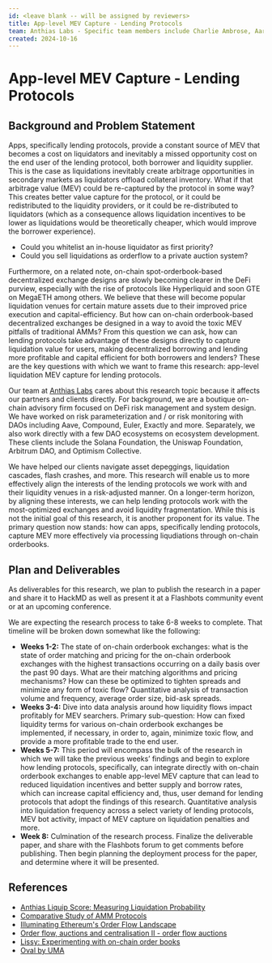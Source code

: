 ```yaml
---
id: <leave blank -- will be assigned by reviewers>
title: App-level MEV Capture - Lending Protocols
team: Anthias Labs - Specific team members include Charlie Ambrose, Aaron Xie, and Aniruddh Yadav
created: 2024-10-16
---
```


# App-level MEV Capture - Lending Protocols

## Background and Problem Statement
Apps, specifically lending protocols, provide a constant source of MEV that becomes a cost on liquidators and inevitably a missed opportunity cost on the end user of the lending protocol, both borrower and liquidity supplier. This is the case as liquidations inevitably create arbitrage opportunities in secondary markets as liquidators offload collateral inventory. What if that arbitrage value (MEV) could be re-captured by the protocol in some way? This creates better value capture for the protocol, or it could be redistributed to the liquidity providers, or it could be re-distributed to liquidators (which as a consequence allows liquidation incentives to be lower as liquidations would be theoretically cheaper, which would improve the borrower  experience). 
- Could you whitelist an in-house liquidator as first priority?
- Could you sell liquidations as orderflow to a private auction system?

Furthermore, on a related note, on-chain spot-orderbook-based decentralized exchange designs are slowly becoming clearer in the DeFi purview, especially with the rise of protocols like Hyperliquid and soon GTE on MegaETH among others. We believe that these will become popular liquidation venues for certain mature assets due to their improved price execution and capital-efficiency. But how can on-chain orderbook-based decentralized exchanges be designed in a way to avoid the toxic MEV pitfalls of traditional AMMs? From this question we can ask, how can lending protocols take advantage of these designs directly to capture liquidation value for users, making decentralized borrowing and lending more profitable and capital efficient for both borrowers and lenders? These are the key questions with which we want to frame this research: app-level liquidation MEV capture for lending protocols.

Our team at [Anthias Labs](anthias.xyz) cares about this research topic because it affects our partners and clients directly. For background, we are a boutique on-chain advisory firm focused on DeFi risk management and system design. We have worked on risk parameterization and / or risk monitoring with DAOs including Aave, Compound, Euler, Exactly and more. Separately, we also work directly with a few DAO ecosystems on ecosystem development. These clients include the Solana Foundation, the Uniswap Foundation, Arbitrum DAO, and Optimism Collective. 

We have helped our clients navigate asset depeggings, liquidation cascades, flash crashes, and more. This research will enable us to more effectively align the interests of the lending protocols we work with and their liquidity venues in a risk-adjusted manner. On a longer-term horizon, by aligning these interests, we can help lending protocols work with the most-optimized exchanges and avoid liquidity fragmentation. While this is not the initial goal of this research, it is another proponent for its value. The primary question now stands: how can apps, specifically lending protocols, capture MEV more effectively via processing liqudiations through on-chain orderbooks.


## Plan and Deliverables
As deliverables for this research, we plan to publish the research in a paper and share it to HackMD as well as present it at a Flashbots community event or at an upcoming conference. 

We are expecting the research process to take 6-8 weeks to complete. That timeline will be broken down somewhat like the following:
- **Weeks 1-2:** The state of on-chain orderbook exchanges: what is the state of order matching and pricing for the on-chain orderbook exchanges with the highest transactions occurring on a daily basis over the past 90 days. What are their matching algorithms and pricing mechanisms? How can these be optimized to tighten spreads and minimize any form of toxic flow? Quantitative analysis of transaction volume and frequency, average order size, bid-ask spreads.
- **Weeks 3-4:** Dive into data analysis around how liquidity flows impact profitably for MEV searchers. Primary sub-question: How can fixed liquidity terms for various on-chain orderbook exchanges be implemented, if necessary, in order to, again, minimize toxic flow, and provide a more profitable trade to the end user.
- **Weeks 5-7:** This period will encompass the bulk of the research in which we will take the previous weeks’ findings and begin to explore how lending protocols, specifically, can integrate directly with on-chain orderbook exchanges to enable app-level MEV capture that can lead to reduced liquidation incentives and better supply and borrow rates, which can increase capital efficiency and, thus, user demand for lending protocols that adopt the findings of this research. Quantitative analysis into liquidation frequency across a select variety of lending protocols, MEV bot activity, impact of MEV capture on liquidation penalties and more.
- **Week 8:** Culmination of the research process. Finalize the deliverable paper, and share with the Flashbots forum to get comments before publishing. Then begin planning the deployment process for the paper, and determine where it will be presented.
  
## References
- [Anthias Liquip Score: Measuring Liquidation Probability](https://www.anthias.xyz/liquip.pdf)
- [Comparative Study of AMM Protocols](https://www.anthias.xyz/amm.pdf)
- [Illuminating Ethereum's Order Flow Landscape](https://writings.flashbots.net/illuminate-the-order-flow)
- [Order flow, auctions and centralisation II - order flow auctions](https://writings.flashbots.net/order-flow-auctions-and-centralisation-II)
- [Lissy: Experimenting with on-chain order books](https://arxiv.org/abs/2101.06291)
- [Oval by UMA](https://uma.xyz/oval)
